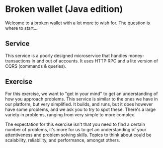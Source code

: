 # Broken wallet (Java edition)

Welcome to a broken wallet with a lot more to wish for. The question is where
to start...

## Service
This service is a poorly designed microservice that handles money-transactions in and out of accounts. It uses HTTP RPC and a lite version of CQRS (commands & queries).

## Exercise
For this exercise, we want to "get in your mind" to get an understanding of how you approach problems. This service is similar to the ones we have in our platform, but very simplified. It builds, and runs, but it does however have some problems, and we ask you to try to spot these. There's a large variety in problems, ranging from very simple to more complex.

The expectation for this exercise isn't that you need to find a certain number of problems, it's more for us to get an understanding of your attentiveness and problem solving skills. Topics to think about could be scalability, reliability, and performance, amongst others.
